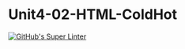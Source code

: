 # Unit4-02-HTML-ColdHot
[![GitHub's Super Linter](https://github.com/ICS20-Programming-SirineC/Unit4-02-HTML-ColdHot/workflows/GitHub's%20Super%20Linter/badge.svg)](https://github.com/ICS20-Programming-SirineC/Unit4-02-HTML-ColdHot/actions)